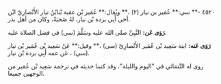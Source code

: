 ٤٥٢٠ -** سي:** عُمَير بن نيار (٢) ،** ويُقال:** عُمَير بْن عقبة بْنابْنُ نيار الأَنْصارِيّ ابْن أخي أَبِي بردة بْن نيار، لهُ صُحبَةٌ، وكان من أهل بدر.

**رَوَى عَن:** النَّبِيِّ صلى الله عليه وسَلَّمَ (سي) في فضل الصلاة عليه.

**رَوَى عَنه:** ابنة سَعِيد بْن عُمَير الأَنْصارِيّ (سي) ،** وقيل:** عَنْ سَعِيد بْن عُمَير بْن نيار (سي) ، عَن عمه أَبِي بردة بْن نيار.

روى له النَّسَائي في "اليوم والليلة"، وقد كتبنا حديثه في ترجمة سَعِيد بْن عُمَير من الوجهين جميعا.